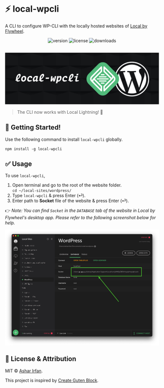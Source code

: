 # ⚡ local-wpcli

A CLI to configure WP-CLI with the locally hosted websites of [Local by Flywheel](https://local.getflywheel.com/).

<div align="center">
	<img src="https://img.shields.io/npm/v/local-wpcli?color=21759b" alt="version">
	<img src="https://img.shields.io/npm/l/local-wpcli?color=21759b" alt="license">
	<img src="https://img.shields.io/npm/dt/local-wpcli?color=21759b" alt="downloads">
</div>
<br>

![cover](assets/local-wpcli-cover.jpg)

> The CLI now works with Local Lightning! 🎉

## 🚀 Getting Started!

Use the following command to install `local-wpcli` globally.

```node
npm install -g local-wpcli
```

## ✅ Usage

To use `local-wpcli`,

1. Open terminal and go to the root of the website folder.<br>`cd ~/local-sites/wordpress/`
2. Type `local-wpcli` & press Enter (⏎).
3. Enter path to **Socket** file of the website & press Enter (⏎).

👉 *Note: You can find `Socket` in the `DATABASE` tab of the website in Local by Flywheel's desktop app. Please refer to the following screenshot below for help.*

![Local by Flywheel Screenshot](assets/local-wpcli-screenshot.jpg)

## 🎩 License & Attribution

MIT &copy; [Ashar Irfan](https://asharirfan.com).

This project is inspired by [Create Guten Block](https://github.com/ahmadawais/create-guten-block).
